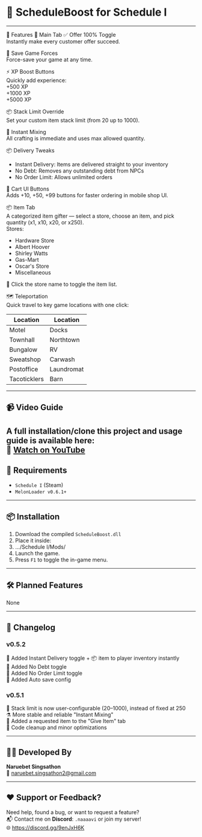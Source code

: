 # 🧪 ScheduleBoost for Schedule I

---

🚀 Features
🧭 Main Tab
✅ Offer 100% Toggle  
Instantly make every customer offer succeed.

💾 Save Game Forces  
Force-save your game at any time.

⚡ XP Boost Buttons  
Quickly add experience:  
+500 XP  
+1000 XP  
+5000 XP

📦 Stack Limit Override  
Set your custom item stack limit (from 20 up to 1000).

🧪 Instant Mixing  
All crafting is immediate and uses max allowed quantity.

📦 Delivery Tweaks  
- Instant Delivery: Items are delivered straight to your inventory  
- No Debt: Removes any outstanding debt from NPCs  
- No Order Limit: Allows unlimited orders  

🛒 Cart UI Buttons  
Adds +10, +50, +99 buttons for faster ordering in mobile shop UI.

📦 Item Tab  
A categorized item gifter — select a store, choose an item, and pick quantity (x1, x10, x20, or x250).  
Stores:

- Hardware Store  
- Albert Hoover  
- Shirley Watts  
- Gas-Mart  
- Oscar's Store  
- Miscellaneous  

🔄 Click the store name to toggle the item list.

🗺️ Teleportation  
Quick travel to key game locations with one click:

| Location      | Location     |
|---------------|--------------|
| Motel         | Docks        |
| Townhall      | Northtown    |
| Bungalow      | RV           |
| Sweatshop     | Carwash      |
| Postoffice    | Laundromat   |
| Tacoticklers  | Barn         |


---

## 📹 Video Guide

A full installation/clone this project and usage guide is available here:  
🎥 [Watch on YouTube](https://www.youtube.com/watch?v=xvFZjo5PgG0)
---

## 🧩 Requirements

- `Schedule I` (Steam)
- `MelonLoader v0.6.1+`

---

## 📦 Installation

1. Download the compiled `ScheduleBoost.dll`
2. Place it inside:
3. .../Schedule I/Mods/
3. Launch the game.
4. Press `F1` to toggle the in-game menu.

---

## 🛠️ Planned Features

None

---

## 📝 Changelog

### v0.5.2
🧪 Added Instant Delivery toggle + 📦 item to player inventory instantly  
💸 Added No Debt toggle  
🚫 Added No Order Limit toggle  
💾 Added Auto save config  

### v0.5.1
🔧 Stack limit is now user-configurable (20–1000), instead of fixed at 250  
⚗️ More stable and reliable "Instant Mixing"  
🎁 Added a requested item to the "Give Item" tab  
🧼 Code cleanup and minor optimizations  

---

## 👨‍💻 Developed By

**Naruebet Singsathon**  
📧 [naruebet.singsathon2@gmail.com](mailto:naruebet.singsathon2@gmail.com)

---

## ❤️ Support or Feedback?
Need help, found a bug, or want to request a feature?  
📬 Contact me on **Discord**: `.naaaavi` or join my server!  
🌐 https://discord.gg/9enJxH6K
